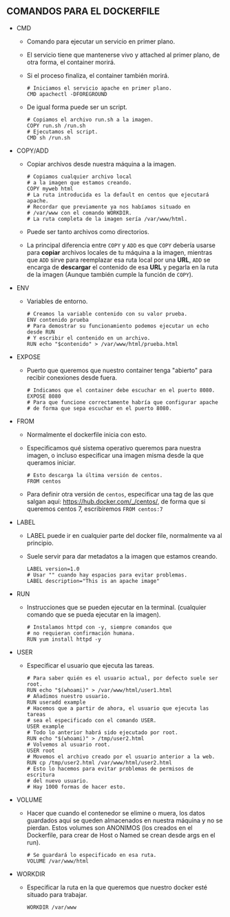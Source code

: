 ## COMANDOS PARA EL DOCKERFILE

- CMD
    - Comando para ejecutar un servicio en primer plano.
    - El servicio tiene que mantenerse vivo y attached al primer plano, de otra forma, el container morirá.
    - Si el proceso finaliza, el container también morirá.

        ```docker
        # Iniciamos el servicio apache en primer plano.
        CMD apachectl -DFOREGROUND
        ```
    - De igual forma puede ser un script.

        ```docker
        # Copiamos el archivo run.sh a la imagen.
        COPY run.sh /run.sh
        # Ejecutamos el script.
        CMD sh /run.sh
        ```

- COPY/ADD
    - Copiar archivos desde nuestra máquina a la imagen.

        ```docker
        # Copiamos cualquier archivo local
        # a la imagen que estamos creando.
        COPY myweb html
        # La ruta introducida es la default en centos que ejecutará apache.
        # Recordar que previamente ya nos habíamos situado en
        # /var/www con el comando WORKDIR.
        # La ruta completa de la imagen sería /var/www/html.
        ```
    - Puede ser tanto archivos como directorios.
    - La principal diferencia entre `COPY` y `ADD` es que `COPY` debería usarse para **copiar** archivos locales de tu máquina a la imagen, mientras que `ADD` sirve para reemplazar esa ruta local por una **URL**, `ADD` se encarga de **descargar** el contenido de esa **URL** y pegarla en la ruta de la imagen (Aunque también cumple la función de `COPY`).

- ENV
    - Variables de entorno.

        ```docker
        # Creamos la variable contenido con su valor prueba.
        ENV contenido prueba
        # Para demostrar su funcionamiento podemos ejecutar un echo desde RUN
        # Y escribir el contenido en un archivo.
        RUN echo "$contenido" > /var/www/html/prueba.html
        ```

- EXPOSE
    - Puerto que queremos que nuestro container tenga "abierto" para recibir conexiones desde fuera.
        
        ```docker
        # Indicamos que el container debe escuchar en el puerto 8080.
        EXPOSE 8080
        # Para que funcione correctamente habría que configurar apache
        # de forma que sepa escuchar en el puerto 8080.
        ```

- FROM
    - Normalmente el dockerfile inicia con esto.
    - Especificamos qué sistema operativo queremos para nuestra imagen, o incluso especificar una imagen misma desde la que queramos iniciar.

        ```docker
        # Esto descarga la última versión de centos.
        FROM centos
        ```
    - Para definir otra versión de `centos`, especificar una tag de las que salgan aquí: https://hub.docker.com/_/centos/, de forma que si queremos centos 7, escribiremos `FROM centos:7`

- LABEL
    - LABEL puede ir en cualquier parte del docker file, normalmente va al principio.
    - Suele servir para dar metadatos a la imagen que estamos creando.

        ```docker
        LABEL version=1.0
        # Usar "" cuando hay espacios para evitar problemas.
        LABEL description="This is an apache image"
        ```

- RUN
    - Instrucciones que se pueden ejecutar en la terminal. (cualquier comando que se pueda ejecutar en la imagen).

        ```docker
        # Instalamos httpd con -y, siempre comandos que
        # no requieran confirmación humana.
        RUN yum install httpd -y
        ```

- USER
    - Especificar el usuario que ejecuta las tareas.

        ```docker
        # Para saber quién es el usuario actual, por defecto suele ser root.
        RUN echo "$(whoami)" > /var/www/html/user1.html
        # Añadimos nuestro usuario.
        RUN useradd example
        # Hacemos que a partir de ahora, el usuario que ejecuta las tareas
        # sea el especificado con el comando USER.
        USER example
        # Todo lo anterior habrá sido ejecutado por root.
        RUN echo "$(whoami)" > /tmp/user2.html
        # Volvemos al usuario root.
        USER root
        # Movemos el archivo creado por el usuario anterior a la web.
        RUN cp /tmp/user2.html /var/www/html/user2.html
        # Esto lo hacemos para evitar problemas de permisos de escritura
        # del nuevo usuario.
        # Hay 1000 formas de hacer esto.
        ```

- VOLUME
    - Hacer que cuando el contenedor se elimine o muera, los datos guardados aquí se queden almacenados en nuestra máquina y no se pierdan. Estos volumes son ANONIMOS (los creados en el Dockerfile, para crear de Host o Named se crean desde args en el run).

        ```docker
        # Se guardará lo especificado en esa ruta.
        VOLUME /var/www/html
        ```

- WORKDIR
    - Especificar la ruta en la que queremos que nuestro docker esté situado para trabajar.
    
        ```docker
        WORKDIR /var/www
        ```
